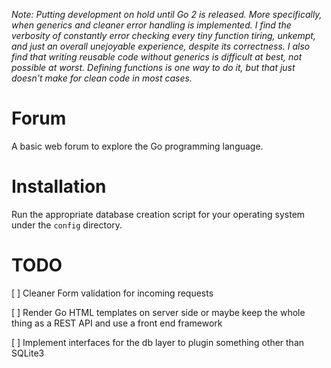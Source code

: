 _Note: Putting development on hold until Go 2 is released. More specifically, when generics and cleaner error handling
is implemented. I find the verbosity of constantly error checking every tiny function tiring, unkempt, and just an
overall unejoyable experience, despite its correctness. I also find that writing reusable code without generics is
difficult at best, not possible at worst. Defining functions is one way to do it, but that just doesn't make for clean
code in most cases._

# Forum

A basic web forum to explore the Go programming language.

# Installation

Run the appropriate database creation script for your operating system under the `config` directory.

# TODO

[ ] Cleaner Form validation for incoming requests

[ ] Render Go HTML templates on server side or maybe keep the whole thing as a REST API and use a front end framework

[ ] Implement interfaces for the db layer to plugin something other than SQLite3
